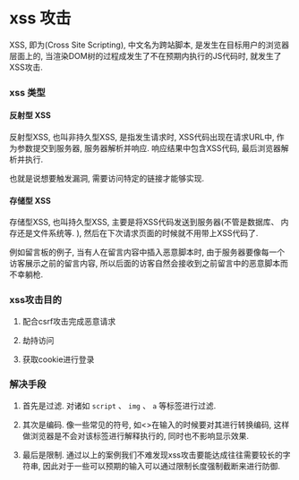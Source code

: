 <!--
Created: Mon Aug 26 2019 15:20:28 GMT+0800 (China Standard Time)
Modified: Mon Aug 26 2019 15:20:28 GMT+0800 (China Standard Time)
-->
# xss 攻击

XSS, 即为(Cross Site Scripting), 中文名为跨站脚本, 是发生在目标用户的浏览器层面上的, 当渲染DOM树的过程成发生了不在预期内执行的JS代码时, 就发生了XSS攻击. 

### xss 类型

#### 反射型 XSS

反射型XSS, 也叫非持久型XSS, 是指发生请求时, XSS代码出现在请求URL中, 作为参数提交到服务器, 服务器解析并响应. 响应结果中包含XSS代码, 最后浏览器解析并执行. 

也就是说想要触发漏洞, 需要访问特定的链接才能够实现. 

#### 存储型 XSS

存储型XSS, 也叫持久型XSS, 主要是将XSS代码发送到服务器(不管是数据库、 内存还是文件系统等. ), 然后在下次请求页面的时候就不用带上XSS代码了. 

例如留言板的例子, 当有人在留言内容中插入恶意脚本时, 由于服务器要像每一个访客展示之前的留言内容, 所以后面的访客自然会接收到之前留言中的恶意脚本而不幸躺枪. 

### xss攻击目的

1. 配合csrf攻击完成恶意请求

2. 劫持访问

3. 获取cookie进行登录

### 解决手段

1. 首先是过滤. 对诸如 `script` 、 `img` 、 `a` 等标签进行过滤. 

2. 其次是编码. 像一些常见的符号, 如<>在输入的时候要对其进行转换编码, 这样做浏览器是不会对该标签进行解释执行的, 同时也不影响显示效果. 

3. 最后是限制. 通过以上的案例我们不难发现xss攻击要能达成往往需要较长的字符串, 因此对于一些可以预期的输入可以通过限制长度强制截断来进行防御. 

